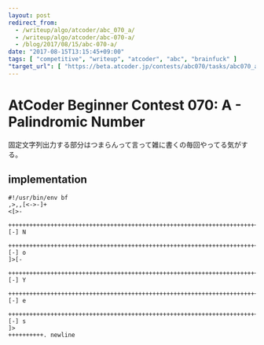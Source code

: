 ```yaml
---
layout: post
redirect_from:
  - /writeup/algo/atcoder/abc_070_a/
  - /writeup/algo/atcoder/abc-070-a/
  - /blog/2017/08/15/abc-070-a/
date: "2017-08-15T13:15:45+09:00"
tags: [ "competitive", "writeup", "atcoder", "abc", "brainfuck" ]
"target_url": [ "https://beta.atcoder.jp/contests/abc070/tasks/abc070_a" ]
---
```


# AtCoder Beginner Contest 070: A - Palindromic Number

固定文字列出力する部分はつまらんって言って雑に書くの毎回やってる気がする。

## implementation

``` brainfuck
#!/usr/bin/env bf
,>,,[<->-]+
<[>-
    ++++++++++++++++++++++++++++++++++++++++++++++++++++++++++++++++++++++++++++++.[-] N
    +++++++++++++++++++++++++++++++++++++++++++++++++++++++++++++++++++++++++++++++++++++++++++++++++++++++++++++++.[-] o
]>[-
    +++++++++++++++++++++++++++++++++++++++++++++++++++++++++++++++++++++++++++++++++++++++++.[-] Y
    +++++++++++++++++++++++++++++++++++++++++++++++++++++++++++++++++++++++++++++++++++++++++++++++++++++.[-] e
    +++++++++++++++++++++++++++++++++++++++++++++++++++++++++++++++++++++++++++++++++++++++++++++++++++++++++++++++++++.[-] s
]>
++++++++++. newline
```
